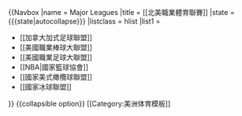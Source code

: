 {{Navbox
|name      = Major Leagues
|title     = [[北美職業體育聯賽]]
|state     = {{{state|autocollapse}}}
|listclass = hlist
|list1     = 
* [[加拿大加式足球聯盟]]
* [[美國職業棒球大聯盟]]
* [[美國職業足球大聯盟]]
* [[NBA|國家籃球協會]]
* [[國家美式橄欖球聯盟]]
* [[國家冰球聯盟]]

}}<noinclude>
{{collapsible option}}
[[Category:美洲体育模板]]
</noinclude>
